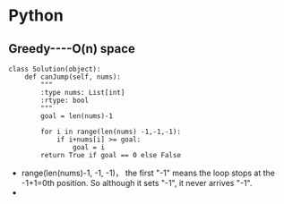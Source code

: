 # Python
## Greedy----O(n) space
```
class Solution(object):
    def canJump(self, nums):
        """
        :type nums: List[int]
        :rtype: bool
        """
        goal = len(nums)-1

        for i in range(len(nums) -1,-1,-1):
            if i+nums[i] >= goal:
                goal = i
        return True if goal == 0 else False
```
- range(len(nums)-1, -1, -1)， the first "-1" means the loop stops at the -1+1=0th position. So although it sets "-1", it never arrives "-1".
- 
